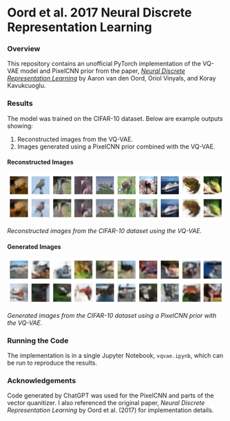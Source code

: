 # Oord et al. 2017 Neural Discrete Representation Learning

### Overview
This repository contains an unofficial PyTorch implementation of the VQ-VAE model and PixelCNN prior from the paper, [*Neural Discrete Representation Learning*](https://arxiv.org/pdf/1711.00937v2) by Aaron van den Oord, Oriol Vinyals, and Koray Kavukcuoglu.

### Results
The model was trained on the CIFAR-10 dataset. Below are example outputs showing:
1. Reconstructed images from the VQ-VAE.
2. Images generated using a PixelCNN prior combined with the VQ-VAE.

#### Reconstructed Images
![Reconstructed Images](./reconstructed.png)

*Reconstructed images from the CIFAR-10 dataset using the VQ-VAE.*

#### Generated Images
![Generated Images](./generated.png)

*Generated images from the CIFAR-10 dataset using a PixelCNN prior with the VQ-VAE.*

### Running the Code
The implementation is in a single Jupyter Notebook, `vqvae.ipynb`, which can be run to reproduce the results. 

### Acknowledgements
Code generated by ChatGPT was used for the PixelCNN and parts of the vector quanitizer. I also referenced the original paper, *Neural Discrete Representation Learning* by Oord et al. (2017) for implementation details. 
